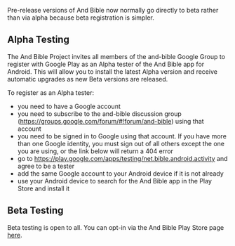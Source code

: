Pre-release versions of And Bible now normally go directly to beta rather than via alpha because beta registration is simpler.

## Alpha Testing
The And Bible Project invites all members of the and-bible Google Group to register with Google Play as an Alpha tester of the And Bible app for Android. This will allow you to install the latest Alpha version and receive automatic upgrades as new Beta versions are released.

To register as an Alpha tester:

- you need to have a Google account
- you need to subscribe to the and-bible discussion group (https://groups.google.com/forum/#!forum/and-bible) using that account
- you need to be signed in to Google using that account.  If you have more than one Google identity, you must sign out of all others except the one you are using, or the link below will return a 404 error
- go to https://play.google.com/apps/testing/net.bible.android.activity and agree to be a tester
- add the same Google account to your Android device if it is not already
- use your Android device to search for the And Bible app in the Play Store and install it

## Beta Testing
Beta testing is open to all.  You can opt-in via the And Bible Play Store page [here](https://play.google.com/apps/testing/net.bible.android.activity).